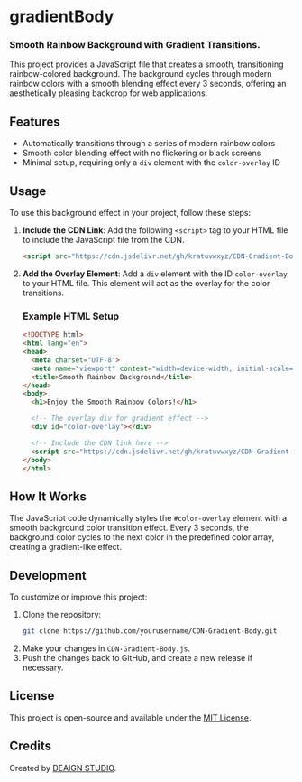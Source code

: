 # gradientBody
### Smooth Rainbow Background with Gradient Transitions.

This project provides a JavaScript file that creates a smooth, transitioning rainbow-colored background. The background cycles through modern rainbow colors with a smooth blending effect every 3 seconds, offering an aesthetically pleasing backdrop for web applications.

## Features
- Automatically transitions through a series of modern rainbow colors
- Smooth color blending effect with no flickering or black screens
- Minimal setup, requiring only a `div` element with the `color-overlay` ID

## Usage

To use this background effect in your project, follow these steps:

1. **Include the CDN Link**: Add the following `<script>` tag to your HTML file to include the JavaScript file from the CDN.

   ```html
   <script src="https://cdn.jsdelivr.net/gh/kratuvwxyz/CDN-Gradient-Body@1.0.2/CDN-Gradient-Body.js"></script>
   ```

2. **Add the Overlay Element**: Add a `div` element with the ID `color-overlay` to your HTML file. This element will act as the overlay for the color transitions.

   ### Example HTML Setup

   ```html
   <!DOCTYPE html>
   <html lang="en">
   <head>
     <meta charset="UTF-8">
     <meta name="viewport" content="width=device-width, initial-scale=1.0">
     <title>Smooth Rainbow Background</title>
   </head>
   <body>
     <h1>Enjoy the Smooth Rainbow Colors!</h1>

     <!-- The overlay div for gradient effect -->
     <div id="color-overlay"></div>

     <!-- Include the CDN link here -->
     <script src="https://cdn.jsdelivr.net/gh/kratuvwxyz/CDN-Gradient-Body@1.0.2/CDN-Gradient-Body.js"></script>
   </body>
   </html>
   ```

## How It Works

The JavaScript code dynamically styles the `#color-overlay` element with a smooth background color transition effect. Every 3 seconds, the background color cycles to the next color in the predefined color array, creating a gradient-like effect.

## Development

To customize or improve this project:

1. Clone the repository:
   ```bash
   git clone https://github.com/yourusername/CDN-Gradient-Body.git
   ```
2. Make your changes in `CDN-Gradient-Body.js`.
3. Push the changes back to GitHub, and create a new release if necessary.

## License

This project is open-source and available under the [MIT License](LICENSE).

## Credits

Created by [DEAIGN STUDIO](https://github.com/kratuvwxyz).
